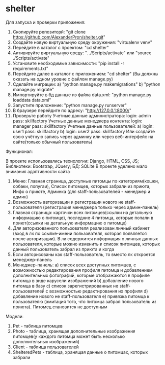 # shelter
Для запуска и проверки приложения:

1. Скопируйте репозиторй: "git clone https://github.com/AlexanderPron/shelter.git"
2. Создайте новую виртуальную среду окружения: "virtualenv venv"
3. Перейдите в каталог с проектом: "cd shelter"
4. Активируйте виртуальную среду: ". ./Scripts/activate" или "source ./Scripts/activate"
5. Установите необходимые зависимости: "pip install -r requirements.txt"
6. Перейдите далее в каталог с приложением: "cd shelter" (Вы должны оказать на одном уровне с файлом manage.py)
7. Сделайте миграции: a) "python manage.py makemigrations" b) "python manage.py migrate"
8. Импортируйте в бд данные из файла data.xml: "python manage.py loaddata data.xml"
9. Запустите приложение: "python manage.py runserver"
10. В браузере перейдите по адресу: "http://127.0.0.1:8000/"
11. Проверьте работу
Учетные данные администратора: login: admin pass: skillfactory
Учетные данные менеджера контента: login: manager pass: skillfactory
Учетные данные пользователей: a) login: user1 pass: skillfactory
                              b) login: user2 pass: skillfactory
Или создайте свою учётную запись через админку или через веб-интерфейс на сайте(только обычный пользователь)


Функционал:

В проекте использовались технологии: Django, HTML, CSS, JS; Библиотеки: Bootstrap, JQuery; БД: SQLite
В проекте уделено мало внимания адаптивности сайта

1) Меню: Главная страница, доступные питомцы по категориям(кошки, собаки, попугаи), Список питомцев, которых забрали из приюта, Инфо о приюте, Админка (для staff-пользователей - менеджер и админ)
2) Возможность авторизации и регистрации нового не staff-пользователя (регистрация менеджера только через админ-панель)
3) Главная страница: карточки всех питомцев(ссылки на детальную информацию о питомце), последние 4 питомца, которые попали в приют(ссылки на детальную информацию о питомце)
4) Для авторизованного пользователя реализован личный кабинет (вход в лк по ссылке-имени пользователя, которая появляется после авторизации). В лк содержится информация о личных данных пользователя, которые можно изменить и список питомцев, которых данный пользователь забрал из приюта и когда
5) Если авторизованы как staff-пользователь, то вместо лк откроется менеджер-панель
6) Менеджер-панель: 
  a) список всех доступных питомцев, с возможностью редактирования профиля питомца и добавлением дополнительных фотографий, которые отображаются в профиле питомца в виде карусели изображений
  b) добавление нового питомца в базу
  c) список зарегистрированных не staff-пользователей с возможностью редактирования их профиля
  d) добавление нового не staff-пользователя
  e) привязка питомца к пользователю (эмитация того, что питомца забрал пользователь из приюта). Питомец становится не доступным
  
Модели:
1) Pet - таблица питомцев
2) Photo - таблица, хранящая дополнительные изображения питомцев(у каждого питомца может быть несколько дополнительных изображений)
3) Client - таблица пользователей
4) ShelteredPets - таблица, хранящая данные о питомцах, которых забрали 
